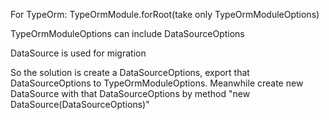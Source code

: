 For TypeOrm:
TypeOrmModule.forRoot(take only TypeOrmModuleOptions)

TypeOrmModuleOptions can include DataSourceOptions

DataSource is used for migration

So the solution is create a DataSourceOptions, export that DataSourceOptions to TypeOrmModuleOptions.
Meanwhile create new DataSource with that DataSourceOptions by method "new DataSource(DataSourceOptions)"
